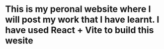 # This is my peronal website where I will post my work that I have learnt. I have used React + Vite to build this wesite
